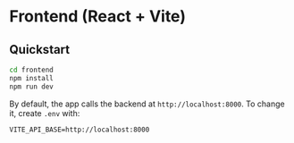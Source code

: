 # Frontend (React + Vite)

## Quickstart
```bash
cd frontend
npm install
npm run dev
```
By default, the app calls the backend at `http://localhost:8000`. To change it, create `.env` with:
```
VITE_API_BASE=http://localhost:8000
```

